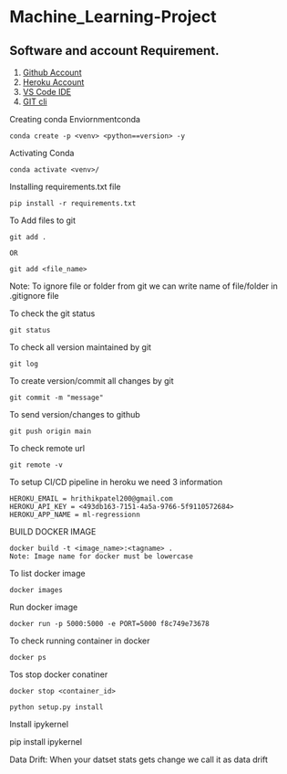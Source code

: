 # Machine_Learning-Project

## Software and account Requirement.
1. [Github Account](https://github.com)
2. [Heroku Account](https://signup.heroku.com/)
3. [VS Code IDE](https://code.visualstudio.com/download)
4. [GIT cli](https://git-scm.com/downloads)

Creating conda Enviornmentconda

```
conda create -p <venv> <python==version> -y
```
Activating Conda

```
conda activate <venv>/
```

Installing requirements.txt file

```
pip install -r requirements.txt
```

To Add files to git

```
git add .

OR

git add <file_name>
```
Note: To ignore file or folder from git we can write name of file/folder in .gitignore file

To check the git status

```
git status
```

To check all version maintained by git

```
git log
```
To create version/commit all changes by git

```
git commit -m "message"
```

To send version/changes to github
```
git push origin main
```
To check remote url

```
git remote -v
```

To setup CI/CD pipeline in heroku we need 3 information
```
HEROKU_EMAIL = hrithikpatel200@gmail.com
HEROKU_API_KEY = <493db163-7151-4a5a-9766-5f9110572684>
HEROKU_APP_NAME = ml-regressionn
```
BUILD DOCKER IMAGE

```
docker build -t <image_name>:<tagname> .
Note: Image name for docker must be lowercase
```
To list docker image

```
docker images
```
Run docker image

```
docker run -p 5000:5000 -e PORT=5000 f8c749e73678
```
To check running container in docker

```
docker ps
```
Tos stop docker conatiner

```
docker stop <container_id>
```

```
python setup.py install

```

Install ipykernel

pip install ipykernel

Data Drift: When your datset stats gets change we call it as data drift
